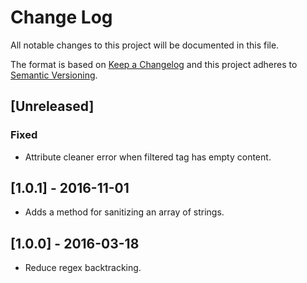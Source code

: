 # Change Log
All notable changes to this project will be documented in this file.

The format is based on [Keep a Changelog](http://keepachangelog.com/)
and this project adheres to [Semantic Versioning](http://semver.org/).

## [Unreleased]
### Fixed
- Attribute cleaner error when filtered tag has empty content.

## [1.0.1] - 2016-11-01
- Adds a method for sanitizing an array of strings.

## [1.0.0] - 2016-03-18
- Reduce regex backtracking.
